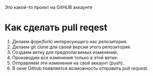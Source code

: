 Это какой-то проект на  GitHUB аккаунте

# Как сделать pull reqest

1. Делаем форк(fork) интересующего нас репозитория.
2. Делаем git clone для своей версии этого репозитория.
3. Создаем ветку для предполагаемых изменений.
4. Производим все изменения только в этой ветке.
5. Отправляем эти изменения на свой аккаунт (push).
6. В окне Github появляется возможность отправить pull request.

